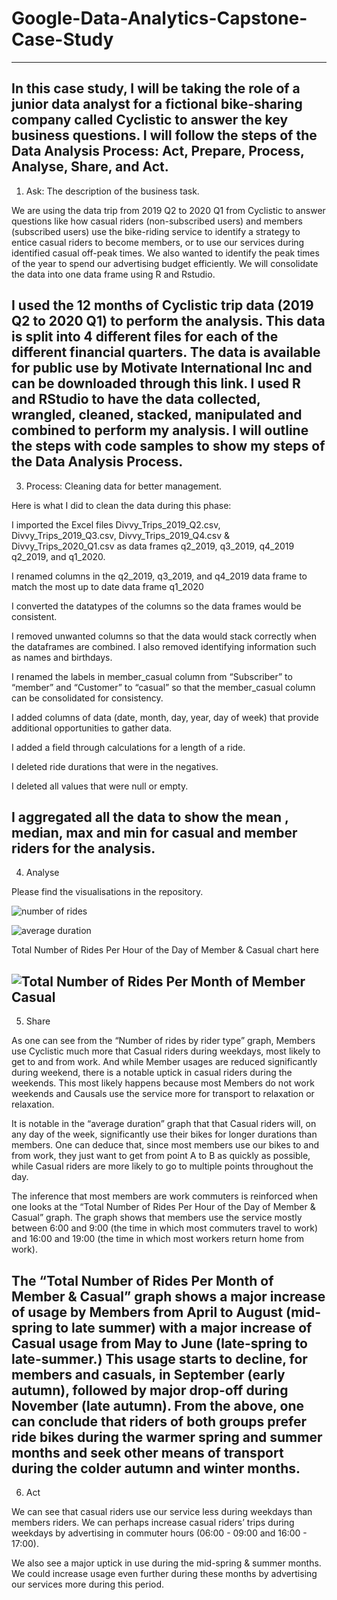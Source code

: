 # Google-Data-Analytics-Capstone-Case-Study
--------------
In this case study, I will be taking the role of a junior data analyst for a fictional bike-sharing company called Cyclistic to answer the key business questions. I will follow the steps of the Data Analysis Process: Act, Prepare, Process, Analyse, Share, and Act.
--------------
1. Ask: The description of the business task.

We are using the data trip from 2019 Q2 to 2020 Q1 from Cyclistic to answer questions like how casual riders (non-subscribed users) and members (subscribed users) use the bike-riding service to identify a strategy to entice casual riders to become members, or to use our services during identified casual off-peak times. We also wanted to identify the peak times of the year to spend our advertising budget efficiently. We will consolidate the data into one data frame using R and Rstudio.
   
I used the 12 months of Cyclistic trip data (2019 Q2 to 2020 Q1) to perform the analysis. This data is split into 4 different files for each of the different financial quarters. The data is available for public use by Motivate International Inc and can be downloaded through this link. 
I used R and RStudio to have the data collected, wrangled, cleaned, stacked, manipulated and combined to perform my analysis. I will outline the steps with code samples to show my steps of the Data Analysis Process.
--------------
3. Process: Cleaning data for better management.

Here is what I did to clean the data during this phase:

I imported the Excel files Divvy_Trips_2019_Q2.csv, Divvy_Trips_2019_Q3.csv, Divvy_Trips_2019_Q4.csv & Divvy_Trips_2020_Q1.csv as data frames q2_2019, q3_2019, q4_2019 q2_2019, and q1_2020.

I renamed columns in the q2_2019, q3_2019, and q4_2019 data frame to match the most up to date data frame q1_2020 

I converted the datatypes of the columns so the data frames would be consistent.

I removed unwanted columns so that the data would stack correctly when the dataframes are combined. I also removed identifying information such as names and birthdays.

I renamed the labels in member_casual column from “Subscriber” to “member” and “Customer” to “casual” so that the member_casual column can be consolidated for consistency.

I added columns of data (date, month, day, year, day of week) that provide additional opportunities to gather data.

I added a field through calculations for a length of a ride.

I deleted ride durations that were in the negatives.

I deleted all values that were null or empty. 

I aggregated all the data to show the mean , median, max and min for casual and member riders for the analysis. 
--------------
4. Analyse

Please find the visualisations in the repository.

![number of rides](https://github.com/Hudeal/Google-Data-Analytics-Capstone-Case-Study/assets/79075880/8a2e5428-5494-4573-952f-591ffd02dfd2)

![average duration](https://github.com/Hudeal/Google-Data-Analytics-Capstone-Case-Study/assets/79075880/b57708c6-801c-4eda-811c-7b41dbaedd11)

Total Number of Rides Per Hour of the Day of Member & Casual chart here

![Total Number of Rides Per Month of Member   Casual](https://github.com/Hudeal/Google-Data-Analytics-Capstone-Case-Study/assets/79075880/69c0d8a7-fcd3-489b-b904-eea0af0dda8e)
--------------
5. Share

As one can see from the “Number of rides by rider type” graph, Members use Cyclistic much more that Casual riders during weekdays, most likely to get to and from work. And while Member usages are reduced significantly during weekend, there is a notable uptick in casual riders during the weekends. This most likely happens because most Members do not work weekends and Causals use the service more for transport to relaxation or relaxation.

It is notable in the “average duration” graph that that Casual riders will, on any day of the week, significantly use their bikes for longer durations than members. One can deduce that, since most members use our bikes to and from work, they just want to get from point A to B as quickly as possible, while Casual riders are more likely to go to multiple points throughout the day.

The inference that most members are work commuters is reinforced when one looks at the “Total Number of Rides Per Hour of the Day of Member & Casual” graph. The graph shows that members use the service mostly between 6:00 and 9:00 (the time in which most commuters travel to work) and 16:00 and 19:00 (the time in which most workers return home from work).

The “Total Number of Rides Per Month of Member & Casual” graph shows a major increase of usage by Members from April to August (mid-spring to late summer) with a major increase of Casual usage from May to June (late-spring to late-summer.) This usage starts to decline, for members and casuals, in September (early autumn), followed by major drop-off during November (late autumn). From the above, one can conclude that riders of both groups prefer ride bikes during the warmer spring and summer months and seek other means of transport during the colder autumn and winter months.
--------------
6. Act

We can see that casual riders use our service less during weekdays than members riders. We can perhaps increase casual riders’ trips during weekdays by advertising in commuter hours (06:00 - 09:00 and 16:00 - 17:00).  

We also see a major uptick in use during the mid-spring & summer months. We could increase usage even further during these months by advertising our services more during this period.

